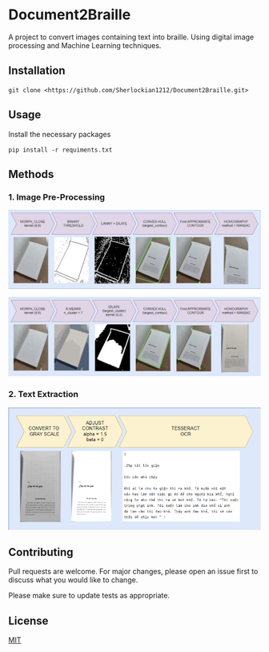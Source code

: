# Document2Braille

A project to convert images containing text into braille. Using digital image processing and Machine Learning techniques.

## Installation
```
git clone <https://github.com/Sherlockian1212/Document2Braille.git>
```

## Usage
Install the necessary packages

```
pip install -r requiments.txt
```

## Methods
### 1. Image Pre-Processing

![Edge Detection](resources\EdgeDetection\EdgeDetection.png)

![K-means](resources\K-means\K-means.png)

### 2. Text Extraction

![Tesseract-OCR](resources\Tesseract\Tesseract_OCR.png)

## Contributing

Pull requests are welcome. For major changes, please open an issue first
to discuss what you would like to change.

Please make sure to update tests as appropriate.

## License

[MIT](https://choosealicense.com/licenses/mit/)